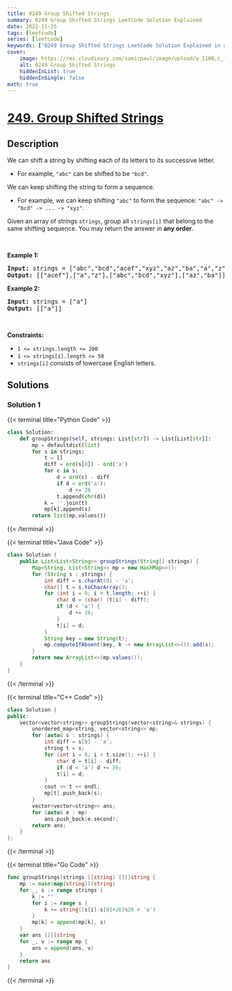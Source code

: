 ```yaml
---
title: 0249 Group Shifted Strings
summary: 0249 Group Shifted Strings LeetCode Solution Explained
date: 2022-11-25
tags: [leetcode]
series: [leetcode]
keywords: ["0249 Group Shifted Strings LeetCode Solution Explained in all languages", "0249 Group Shifted Strings", "LeetCode", "leetcode solution in Python3 C++ Java Go PHP Ruby Swift TypeScript Rust C# JavaScript C", "GeeksforGeeks", "InterviewBit", "Coding Ninjas", "HackerRank", "HackerEarth", "CodeChef", "TopCoder", "AlgoExpert", "freeCodeCamp", "Codeforces", "GitHub", "AtCoder", "Samir Paul"]
cover:
    image: https://res.cloudinary.com/samirpaul/image/upload/w_1100,c_fit,co_rgb:FFFFFF,l_text:Arial_75_bold:0249 Group Shifted Strings - Solution Explained/problem-solving.webp
    alt: 0249 Group Shifted Strings
    hiddenInList: true
    hiddenInSingle: false
math: true
---
```



# [249. Group Shifted Strings](https://leetcode.com/problems/group-shifted-strings)


## Description

<p>We can shift a string by shifting each of its letters to its successive letter.</p>

<ul>
	<li>For example, <code>&quot;abc&quot;</code> can be shifted to be <code>&quot;bcd&quot;</code>.</li>
</ul>

<p>We can keep shifting the string to form a sequence.</p>

<ul>
	<li>For example, we can keep shifting <code>&quot;abc&quot;</code> to form the sequence: <code>&quot;abc&quot; -&gt; &quot;bcd&quot; -&gt; ... -&gt; &quot;xyz&quot;</code>.</li>
</ul>

<p>Given an array of strings <code>strings</code>, group all <code>strings[i]</code> that belong to the same shifting sequence. You may return the answer in <strong>any order</strong>.</p>

<p>&nbsp;</p>
<p><strong class="example">Example 1:</strong></p>
<pre><strong>Input:</strong> strings = ["abc","bcd","acef","xyz","az","ba","a","z"]
<strong>Output:</strong> [["acef"],["a","z"],["abc","bcd","xyz"],["az","ba"]]
</pre><p><strong class="example">Example 2:</strong></p>
<pre><strong>Input:</strong> strings = ["a"]
<strong>Output:</strong> [["a"]]
</pre>
<p>&nbsp;</p>
<p><strong>Constraints:</strong></p>

<ul>
	<li><code>1 &lt;= strings.length &lt;= 200</code></li>
	<li><code>1 &lt;= strings[i].length &lt;= 50</code></li>
	<li><code>strings[i]</code> consists of lowercase English letters.</li>
</ul>

## Solutions

### Solution 1

<!-- tabs:start -->

{{< terminal title="Python Code" >}}
```python
class Solution:
    def groupStrings(self, strings: List[str]) -> List[List[str]]:
        mp = defaultdict(list)
        for s in strings:
            t = []
            diff = ord(s[0]) - ord('a')
            for c in s:
                d = ord(c) - diff
                if d < ord('a'):
                    d += 26
                t.append(chr(d))
            k = ''.join(t)
            mp[k].append(s)
        return list(mp.values())
```
{{< /terminal >}}

{{< terminal title="Java Code" >}}
```java
class Solution {
    public List<List<String>> groupStrings(String[] strings) {
        Map<String, List<String>> mp = new HashMap<>();
        for (String s : strings) {
            int diff = s.charAt(0) - 'a';
            char[] t = s.toCharArray();
            for (int i = 0; i < t.length; ++i) {
                char d = (char) (t[i] - diff);
                if (d < 'a') {
                    d += 26;
                }
                t[i] = d;
            }
            String key = new String(t);
            mp.computeIfAbsent(key, k -> new ArrayList<>()).add(s);
        }
        return new ArrayList<>(mp.values());
    }
}
```
{{< /terminal >}}

{{< terminal title="C++ Code" >}}
```cpp
class Solution {
public:
    vector<vector<string>> groupStrings(vector<string>& strings) {
        unordered_map<string, vector<string>> mp;
        for (auto& s : strings) {
            int diff = s[0] - 'a';
            string t = s;
            for (int i = 0; i < t.size(); ++i) {
                char d = t[i] - diff;
                if (d < 'a') d += 26;
                t[i] = d;
            }
            cout << t << endl;
            mp[t].push_back(s);
        }
        vector<vector<string>> ans;
        for (auto& e : mp)
            ans.push_back(e.second);
        return ans;
    }
};
```
{{< /terminal >}}

{{< terminal title="Go Code" >}}
```go
func groupStrings(strings []string) [][]string {
	mp := make(map[string][]string)
	for _, s := range strings {
		k := ""
		for i := range s {
			k += string((s[i]-s[0]+26)%26 + 'a')
		}
		mp[k] = append(mp[k], s)
	}
	var ans [][]string
	for _, v := range mp {
		ans = append(ans, v)
	}
	return ans
}
```
{{< /terminal >}}

<!-- tabs:end -->

<!-- end -->

